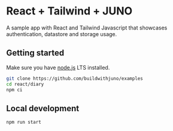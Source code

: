 # React + Tailwind + JUNO

A sample app with React and Tailwind Javascript that showcases authentication, datastore and storage usage.

## Getting started

Make sure you have [node.js](https://nodejs.org) LTS installed.

```bash
git clone https://github.com/buildwithjuno/examples
cd react/diary
npm ci
```

## Local development

```
npm run start
```
